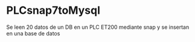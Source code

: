 # PLCsnap7toMysql
Se leen 20 datos de un DB en un PLC ET200 mediante snap y se insertan en una base de datos
